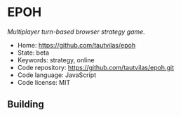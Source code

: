# EPOH

_Multiplayer turn-based browser strategy game._

- Home: https://github.com/tautvilas/epoh
- State: beta
- Keywords: strategy, online
- Code repository: https://github.com/tautvilas/epoh.git
- Code language: JavaScript
- Code license: MIT

## Building

